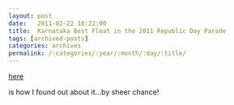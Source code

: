 ```yaml
---
layout: post
date:	2011-02-22 18:22:00
title:  Karnataka Best Float in the 2011 Republic Day Parade
tags: [archived-posts]
categories: archives
permalink: /:categories/:year/:month/:day/:title/
---
```

<a href="http://bangalore.citizenmatters.in/blogs/edit_entry/2794"> here </a>

is how I found out about it...by sheer chance!
